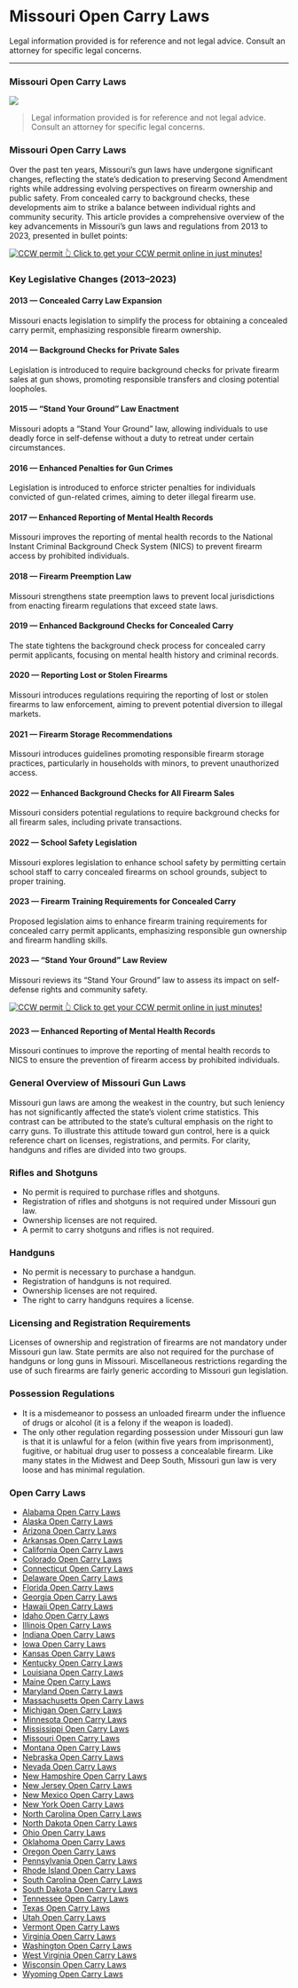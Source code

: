 # Missouri Open Carry Laws

Legal information provided is for reference and not legal advice. Consult an attorney for specific legal concerns. 

* * *

### Missouri Open Carry Laws

![](https://cdn-images-1.medium.com/max/800/1*M3xLvAx-pUolbHnzYDc3sQ.png)

> Legal information provided is for reference and not legal advice. Consult an attorney for specific legal concerns.

### Missouri Open Carry Laws

Over the past ten years, Missouri’s gun laws have undergone significant changes, reflecting the state’s dedication to preserving Second Amendment rights while addressing evolving perspectives on firearm ownership and public safety. From concealed carry to background checks, these developments aim to strike a balance between individual rights and community security. This article provides a comprehensive overview of the key advancements in Missouri’s gun laws and regulations from 2013 to 2023, presented in bullet points:

<a href="https://serp.ly/ccw">
<div>
    <img src="https://cdn-images-1.medium.com/max/1200/1*aCmvRhaa5Xjz4zDZxHzAjg.png" alt="CCW permit">
    👆 Click to get your CCW permit online in just minutes!
</div>
</a>

### Key Legislative Changes (2013–2023)

#### 2013 — Concealed Carry Law Expansion

Missouri enacts legislation to simplify the process for obtaining a concealed carry permit, emphasizing responsible firearm ownership.

#### 2014 — Background Checks for Private Sales

Legislation is introduced to require background checks for private firearm sales at gun shows, promoting responsible transfers and closing potential loopholes.

#### 2015 — “Stand Your Ground” Law Enactment

Missouri adopts a “Stand Your Ground” law, allowing individuals to use deadly force in self-defense without a duty to retreat under certain circumstances.

#### 2016 — Enhanced Penalties for Gun Crimes

Legislation is introduced to enforce stricter penalties for individuals convicted of gun-related crimes, aiming to deter illegal firearm use.

#### 2017 — Enhanced Reporting of Mental Health Records

Missouri improves the reporting of mental health records to the National Instant Criminal Background Check System (NICS) to prevent firearm access by prohibited individuals.

#### 2018 — Firearm Preemption Law

Missouri strengthens state preemption laws to prevent local jurisdictions from enacting firearm regulations that exceed state laws.

#### 2019 — Enhanced Background Checks for Concealed Carry

The state tightens the background check process for concealed carry permit applicants, focusing on mental health history and criminal records.

#### 2020 — Reporting Lost or Stolen Firearms

Missouri introduces regulations requiring the reporting of lost or stolen firearms to law enforcement, aiming to prevent potential diversion to illegal markets.

#### 2021 — Firearm Storage Recommendations

Missouri introduces guidelines promoting responsible firearm storage practices, particularly in households with minors, to prevent unauthorized access.

#### 2022 — Enhanced Background Checks for All Firearm Sales

Missouri considers potential regulations to require background checks for all firearm sales, including private transactions.

#### 2022 — School Safety Legislation

Missouri explores legislation to enhance school safety by permitting certain school staff to carry concealed firearms on school grounds, subject to proper training.

#### 2023 — Firearm Training Requirements for Concealed Carry

Proposed legislation aims to enhance firearm training requirements for concealed carry permit applicants, emphasizing responsible gun ownership and firearm handling skills.

#### 2023 — “Stand Your Ground” Law Review

Missouri reviews its “Stand Your Ground” law to assess its impact on self-defense rights and community safety.


<a href="https://serp.ly/ccw">
<div>
    <img src="https://cdn-images-1.medium.com/max/1200/1*TMCVgNoKp2NAtvLSAMkaJg.png" alt="CCW permit">
    👆 Click to get your CCW permit online in just minutes!
</div>
</a>


#### 2023 — Enhanced Reporting of Mental Health Records

Missouri continues to improve the reporting of mental health records to NICS to ensure the prevention of firearm access by prohibited individuals.

### General Overview of Missouri Gun Laws

Missouri gun laws are among the weakest in the country, but such leniency has not significantly affected the state’s violent crime statistics. This contrast can be attributed to the state’s cultural emphasis on the right to carry guns. To illustrate this attitude toward gun control, here is a quick reference chart on licenses, registrations, and permits. For clarity, handguns and rifles are divided into two groups.

### Rifles and Shotguns

  * No permit is required to purchase rifles and shotguns.
  * Registration of rifles and shotguns is not required under Missouri gun law.
  * Ownership licenses are not required.
  * A permit to carry shotguns and rifles is not required.



### Handguns

  * No permit is necessary to purchase a handgun.
  * Registration of handguns is not required.
  * Ownership licenses are not required.
  * The right to carry handguns requires a license.



### Licensing and Registration Requirements

Licenses of ownership and registration of firearms are not mandatory under Missouri gun law. State permits are also not required for the purchase of handguns or long guns in Missouri. Miscellaneous restrictions regarding the use of such firearms are fairly generic according to Missouri gun legislation.

### Possession Regulations

  * It is a misdemeanor to possess an unloaded firearm under the influence of drugs or alcohol (it is a felony if the weapon is loaded).
  * The only other regulation regarding possession under Missouri gun law is that it is unlawful for a felon (within five years from imprisonment), fugitive, or habitual drug user to possess a concealable firearm. Like many states in the Midwest and Deep South, Missouri gun law is very loose and has minimal regulation.




### Open Carry Laws

- [Alabama Open Carry Laws](https://github.com/universityofguns/laws/blob/main/open-carry-laws/Alabama-Open-Carry-Laws.md)
- [Alaska Open Carry Laws](https://github.com/universityofguns/laws/blob/main/open-carry-laws/Alaska-Open-Carry-Laws.md)
- [Arizona Open Carry Laws](https://github.com/universityofguns/laws/blob/main/open-carry-laws/Arizona-Open-Carry-Laws.md)
- [Arkansas Open Carry Laws](https://github.com/universityofguns/laws/blob/main/open-carry-laws/Arkansas-Open-Carry-Laws.md)
- [California Open Carry Laws](https://github.com/universityofguns/laws/blob/main/open-carry-laws/California-Open-Carry-Laws.md)
- [Colorado Open Carry Laws](https://github.com/universityofguns/laws/blob/main/open-carry-laws/Colorado-Open-Carry-Laws.md)
- [Connecticut Open Carry Laws](https://github.com/universityofguns/laws/blob/main/open-carry-laws/Connecticut-Open-Carry-Laws.md)
- [Delaware Open Carry Laws](https://github.com/universityofguns/laws/blob/main/open-carry-laws/Delaware-Open-Carry-Laws.md)
- [Florida Open Carry Laws](https://github.com/universityofguns/laws/blob/main/open-carry-laws/Florida-Open-Carry-Laws.md)
- [Georgia Open Carry Laws](https://github.com/universityofguns/laws/blob/main/open-carry-laws/Georgia-Open-Carry-Laws.md)
- [Hawaii Open Carry Laws](https://github.com/universityofguns/laws/blob/main/open-carry-laws/Hawaii-Open-Carry-Laws.md)
- [Idaho Open Carry Laws](https://github.com/universityofguns/laws/blob/main/open-carry-laws/Idaho-Open-Carry-Laws.md)
- [Illinois Open Carry Laws](https://github.com/universityofguns/laws/blob/main/open-carry-laws/Illinois-Open-Carry-Laws.md)
- [Indiana Open Carry Laws](https://github.com/universityofguns/laws/blob/main/open-carry-laws/Indiana-Open-Carry-Laws.md)
- [Iowa Open Carry Laws](https://github.com/universityofguns/laws/blob/main/open-carry-laws/Iowa-Open-Carry-Laws.md)
- [Kansas Open Carry Laws](https://github.com/universityofguns/laws/blob/main/open-carry-laws/Kansas-Open-Carry-Laws.md)
- [Kentucky Open Carry Laws](https://github.com/universityofguns/laws/blob/main/open-carry-laws/Kentucky-Open-Carry-Laws.md)
- [Louisiana Open Carry Laws](https://github.com/universityofguns/laws/blob/main/open-carry-laws/Louisiana-Open-Carry-Laws.md)
- [Maine Open Carry Laws](https://github.com/universityofguns/laws/blob/main/open-carry-laws/Maine-Open-Carry-Laws.md)
- [Maryland Open Carry Laws](https://github.com/universityofguns/laws/blob/main/open-carry-laws/Maryland-Open-Carry-Laws.md)
- [Massachusetts Open Carry Laws](https://github.com/universityofguns/laws/blob/main/open-carry-laws/Massachusetts-Open-Carry-Laws.md)
- [Michigan Open Carry Laws](https://github.com/universityofguns/laws/blob/main/open-carry-laws/Michigan-Open-Carry-Laws.md)
- [Minnesota Open Carry Laws](https://github.com/universityofguns/laws/blob/main/open-carry-laws/Minnesota-Open-Carry-Laws.md)
- [Mississippi Open Carry Laws](https://github.com/universityofguns/laws/blob/main/open-carry-laws/Mississippi-Open-Carry-Laws.md)
- [Missouri Open Carry Laws](https://github.com/universityofguns/laws/blob/main/open-carry-laws/Missouri-Open-Carry-Laws.md)
- [Montana Open Carry Laws](https://github.com/universityofguns/laws/blob/main/open-carry-laws/Montana-Open-Carry-Laws.md)
- [Nebraska Open Carry Laws](https://github.com/universityofguns/laws/blob/main/open-carry-laws/Nebraska-Open-Carry-Laws.md)
- [Nevada Open Carry Laws](https://github.com/universityofguns/laws/blob/main/open-carry-laws/Nevada-Open-Carry-Laws.md)
- [New Hampshire Open Carry Laws](https://github.com/universityofguns/laws/blob/main/open-carry-laws/New-Hampshire-Open-Carry-Laws.md)
- [New Jersey Open Carry Laws](https://github.com/universityofguns/laws/blob/main/open-carry-laws/New-Jersey-Open-Carry-Laws.md)
- [New Mexico Open Carry Laws](https://github.com/universityofguns/laws/blob/main/open-carry-laws/New-Mexico-Open-Carry-Laws.md)
- [New York Open Carry Laws](https://github.com/universityofguns/laws/blob/main/open-carry-laws/New-York-Open-Carry-Laws.md)
- [North Carolina Open Carry Laws](https://github.com/universityofguns/laws/blob/main/open-carry-laws/North-Carolina-Open-Carry-Laws.md)
- [North Dakota Open Carry Laws](https://github.com/universityofguns/laws/blob/main/open-carry-laws/North-Dakota-Open-Carry-Laws.md)
- [Ohio Open Carry Laws](https://github.com/universityofguns/laws/blob/main/open-carry-laws/Ohio-Open-Carry-Laws.md)
- [Oklahoma Open Carry Laws](https://github.com/universityofguns/laws/blob/main/open-carry-laws/Oklahoma-Open-Carry-Laws.md)
- [Oregon Open Carry Laws](https://github.com/universityofguns/laws/blob/main/open-carry-laws/Oregon-Open-Carry-Laws.md)
- [Pennsylvania Open Carry Laws](https://github.com/universityofguns/laws/blob/main/open-carry-laws/Pennsylvania-Open-Carry-Laws.md)
- [Rhode Island Open Carry Laws](https://github.com/universityofguns/laws/blob/main/open-carry-laws/Rhode-Island-Open-Carry-Laws.md)
- [South Carolina Open Carry Laws](https://github.com/universityofguns/laws/blob/main/open-carry-laws/South-Carolina-Open-Carry-Laws.md)
- [South Dakota Open Carry Laws](https://github.com/universityofguns/laws/blob/main/open-carry-laws/South-Dakota-Open-Carry-Laws.md)
- [Tennessee Open Carry Laws](https://github.com/universityofguns/laws/blob/main/open-carry-laws/Tennessee-Open-Carry-Laws.md)
- [Texas Open Carry Laws](https://github.com/universityofguns/laws/blob/main/open-carry-laws/Texas-Open-Carry-Laws.md)
- [Utah Open Carry Laws](https://github.com/universityofguns/laws/blob/main/open-carry-laws/Utah-Open-Carry-Laws.md)
- [Vermont Open Carry Laws](https://github.com/universityofguns/laws/blob/main/open-carry-laws/Vermont-Open-Carry-Laws.md)
- [Virginia Open Carry Laws](https://github.com/universityofguns/laws/blob/main/open-carry-laws/Virginia-Open-Carry-Laws.md)
- [Washington Open Carry Laws](https://github.com/universityofguns/laws/blob/main/open-carry-laws/Washington-Open-Carry-Laws.md)
- [West Virginia Open Carry Laws](https://github.com/universityofguns/laws/blob/main/open-carry-laws/West-Virginia-Open-Carry-Laws.md)
- [Wisconsin Open Carry Laws](https://github.com/universityofguns/laws/blob/main/open-carry-laws/Wisconsin-Open-Carry-Laws.md)
- [Wyoming Open Carry Laws](https://github.com/universityofguns/laws/blob/main/open-carry-laws/Wyoming-Open-Carry-Laws.md)
